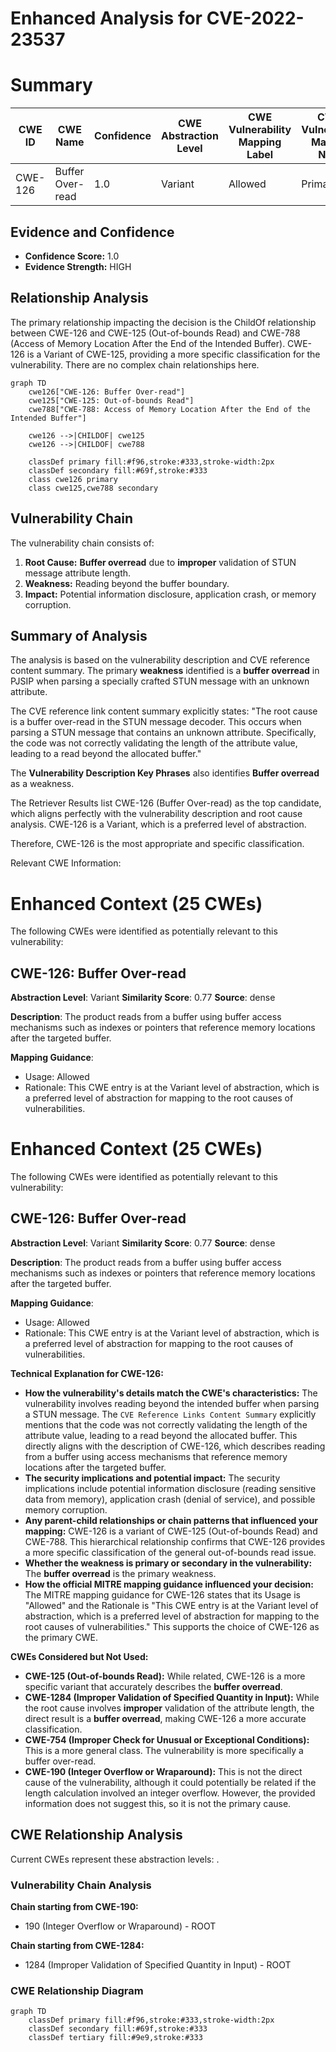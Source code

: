 # Enhanced Analysis for CVE-2022-23537

# Summary
| CWE ID | CWE Name | Confidence | CWE Abstraction Level | CWE Vulnerability Mapping Label | CWE-Vulnerability Mapping Notes |
|---|---|---|---|---|---|
| CWE-126 | Buffer Over-read | 1.0 | Variant | Allowed | Primary CWE |

## Evidence and Confidence

*   **Confidence Score:** 1.0
*   **Evidence Strength:** HIGH

## Relationship Analysis
The primary relationship impacting the decision is the ChildOf relationship between CWE-126 and CWE-125 (Out-of-bounds Read) and CWE-788 (Access of Memory Location After the End of the Intended Buffer). CWE-126 is a Variant of CWE-125, providing a more specific classification for the vulnerability. There are no complex chain relationships here.

```mermaid
graph TD
    cwe126["CWE-126: Buffer Over-read"]
    cwe125["CWE-125: Out-of-bounds Read"]
    cwe788["CWE-788: Access of Memory Location After the End of the Intended Buffer"]
    
    cwe126 -->|CHILDOF| cwe125
    cwe126 -->|CHILDOF| cwe788
    
    classDef primary fill:#f96,stroke:#333,stroke-width:2px
    classDef secondary fill:#69f,stroke:#333
    class cwe126 primary
    class cwe125,cwe788 secondary
```

## Vulnerability Chain
The vulnerability chain consists of:
1.  **Root Cause:** **Buffer overread** due to **improper** validation of STUN message attribute length.
2.  **Weakness:** Reading beyond the buffer boundary.
3.  **Impact:** Potential information disclosure, application crash, or memory corruption.

## Summary of Analysis
The analysis is based on the vulnerability description and CVE reference content summary. The primary **weakness** identified is a **buffer overread** in PJSIP when parsing a specially crafted STUN message with an unknown attribute.

The CVE reference link content summary explicitly states: "The root cause is a buffer over-read in the STUN message decoder. This occurs when parsing a STUN message that contains an unknown attribute. Specifically, the code was not correctly validating the length of the attribute value, leading to a read beyond the allocated buffer."

The **Vulnerability Description Key Phrases** also identifies **Buffer overread** as a weakness.

The Retriever Results list CWE-126 (Buffer Over-read) as the top candidate, which aligns perfectly with the vulnerability description and root cause analysis. CWE-126 is a Variant, which is a preferred level of abstraction.

Therefore, CWE-126 is the most appropriate and specific classification.

Relevant CWE Information:

# Enhanced Context (25 CWEs)
The following CWEs were identified as potentially relevant to this vulnerability:

## CWE-126: Buffer Over-read
**Abstraction Level**: Variant
**Similarity Score**: 0.77
**Source**: dense

**Description**:
The product reads from a buffer using buffer access mechanisms such as indexes or pointers that reference memory locations after the targeted buffer.

**Mapping Guidance**:
- Usage: Allowed
- Rationale: This CWE entry is at the Variant level of abstraction, which is a preferred level of abstraction for mapping to the root causes of vulnerabilities.
# Enhanced Context (25 CWEs)
The following CWEs were identified as potentially relevant to this vulnerability:

## CWE-126: Buffer Over-read
**Abstraction Level**: Variant
**Similarity Score**: 0.77
**Source**: dense

**Description**:
The product reads from a buffer using buffer access mechanisms such as indexes or pointers that reference memory locations after the targeted buffer.

**Mapping Guidance**:
- Usage: Allowed
- Rationale: This CWE entry is at the Variant level of abstraction, which is a preferred level of abstraction for mapping to the root causes of vulnerabilities.

**Technical Explanation for CWE-126:**

*   **How the vulnerability's details match the CWE's characteristics:** The vulnerability involves reading beyond the intended buffer when parsing a STUN message. The `CVE Reference Links Content Summary` explicitly mentions that the code was not correctly validating the length of the attribute value, leading to a read beyond the allocated buffer. This directly aligns with the description of CWE-126, which describes reading from a buffer using access mechanisms that reference memory locations after the targeted buffer.
*   **The security implications and potential impact:** The security implications include potential information disclosure (reading sensitive data from memory), application crash (denial of service), and possible memory corruption.
*   **Any parent-child relationships or chain patterns that influenced your mapping:** CWE-126 is a variant of CWE-125 (Out-of-bounds Read) and CWE-788. This hierarchical relationship confirms that CWE-126 provides a more specific classification of the general out-of-bounds read issue.
*   **Whether the weakness is primary or secondary in the vulnerability:** The **buffer overread** is the primary weakness.
*   **How the official MITRE mapping guidance influenced your decision:** The MITRE mapping guidance for CWE-126 states that its Usage is "Allowed" and the Rationale is "This CWE entry is at the Variant level of abstraction, which is a preferred level of abstraction for mapping to the root causes of vulnerabilities." This supports the choice of CWE-126 as the primary CWE.

**CWEs Considered but Not Used:**

*   **CWE-125 (Out-of-bounds Read):** While related, CWE-126 is a more specific variant that accurately describes the **buffer overread**.
*   **CWE-1284 (Improper Validation of Specified Quantity in Input):** While the root cause involves **improper** validation of the attribute length, the direct result is a **buffer overread**, making CWE-126 a more accurate classification.
*   **CWE-754 (Improper Check for Unusual or Exceptional Conditions):** This is a more general class. The vulnerability is more specifically a buffer over-read.
*   **CWE-190 (Integer Overflow or Wraparound):** This is not the direct cause of the vulnerability, although it could potentially be related if the length calculation involved an integer overflow. However, the provided information does not suggest this, so it is not the primary cause.


## CWE Relationship Analysis

Current CWEs represent these abstraction levels: .


### Vulnerability Chain Analysis

**Chain starting from CWE-190:**
- 190 (Integer Overflow or Wraparound) - ROOT


**Chain starting from CWE-1284:**
- 1284 (Improper Validation of Specified Quantity in Input) - ROOT



### CWE Relationship Diagram

```mermaid
graph TD
    classDef primary fill:#f96,stroke:#333,stroke-width:2px
    classDef secondary fill:#69f,stroke:#333
    classDef tertiary fill:#9e9,stroke:#333
```